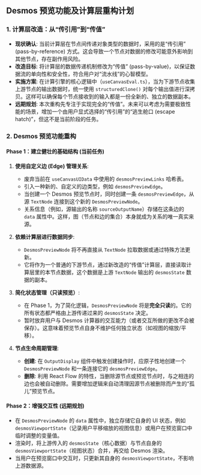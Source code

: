 ## Desmos 预览功能及计算层重构计划

### 1. 计算层改造：从“传引用”到“传值”

-   **现状确认**: 当前计算层在节点间传递对象类型的数据时，采用的是“传引用” (pass-by-reference) 方式。这会导致一个节点对数据的修改可能意外影响到其他节点，存在副作用风险。
-   **改造目标**: 将计算层的数据传递机制修改为“传值” (pass-by-value)，以保证数据流的单向性和安全性，符合用户对“流水线”的心智模型。
-   **实施方案**: 在计算引擎的核心逻辑中（`useCanvasEval.ts`），当为下游节点收集上游节点的输出数据时，统一使用 `structuredClone()` 对每个输出值进行深拷贝。这样可以确保每个节点接收到的输入都是一份全新的、独立的数据副本。
-   **远期规划**: 本次重构先专注于实现完全的“传值”。未来可以考虑为需要极致性能的场景，增加一个由用户显式选择的“传引用”的“逃生舱口 (escape hatch)”，但这不是当前阶段的任务。

### 2. Desmos 预览功能重构

#### Phase 1：建立健壮的基础结构 (当前任务)

1.  **使用自定义边 (Edge) 管理关系**:
    -   废弃当前在 `useCanvasUIData` 中使用的 `desmosPreviewLinks` 哈希表。
    -   引入一种新的、自定义的边类型，例如 `desmosPreviewEdge`。
    -   当创建一个 Desmos 预览节点时，同时创建一条 `desmosPreviewEdge`，从源 `TextNode` 连接到这个新的 `DesmosPreviewNode`。
    -   关系信息（例如，源输出的名称 `sourceOutputName`）存储在这条边的 `data` 属性中。这样，图（节点和边的集合）本身就成为关系的唯一真实来源。

2.  **依赖计算层进行数据同步**:
    -   `DesmosPreviewNode` 将不再直接从 `TextNode` 拉取数据或通过特殊方法更新。
    -   它将作为一个普通的下游节点，通过新改造的“传值”计算层，直接读取计算层里的本节点数据，这个数据是上游 `TextNode` 输出的 `desmosState` 数据的副本。

3.  **简化状态管理（只读预览）**:
    -   在 Phase 1，为了简化逻辑，`DesmosPreviewNode` 将是**完全只读**的。它的所有状态都严格由上游传递过来的 `desmosState` 决定。
    -   暂时放弃用户与 Desmos 计算器的交互能力（或者交互所做的更改不会被保存）。这意味着预览节点自身不维护任何独立状态（如视图的缩放/平移）。

4.  **节点生命周期管理**:
    -   **创建**: 在 `OutputDisplay` 组件中触发创建操作时，应原子性地创建一个 `DesmosPreviewNode` 和一条连接它的 `desmosPreviewEdge`。
    -   **删除**: 利用 React Flow 的特性，当删除源节点或预览节点时，与之相连的边也会被自动删除。需要增加逻辑来自动清理因源节点被删除而产生的“孤儿”预览节点。

#### Phase 2：增强交互性 (远期规划)

-   在 `DesmosPreviewNode` 的 `data` 属性中，独立存储它自身的 UI 状态，例如 `desmosViewportState`（记录用户平移缩放的视图信息）或用户在预览窗口中临时调整的变量值。
-   渲染时，将上游传入的 `desmosState`（核心数据）与节点自身的 `desmosViewportState`（视图状态）合并，再交给 Desmos 渲染。
-   当用户在预览窗口中交互时，只更新其自身的 `desmosViewportState`，不影响上游数据源。
